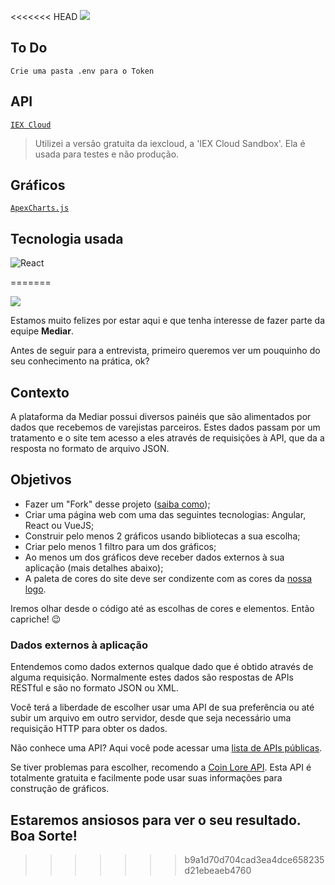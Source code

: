 <<<<<<< HEAD
![](https://mediarsolutions.com/wp-content/uploads/2021/02/teste_tecnico_front.png)

## To Do
`Crie uma pasta .env para o Token`

## API
<a href='https://iexcloud.io/'>`IEX Cloud`</a>
> Utilizei a versão gratuita da iexcloud, a 'IEX Cloud Sandbox'. Ela é usada para testes e não produção.

## Gráficos
<a href='https://apexcharts.com/'>`ApexCharts.js`</a>

## Tecnologia usada
 <img src='https://img.shields.io/badge/-React-05122A?style=flat&logo=react' alt='React' />

=======

![](https://mediarsolutions.com/wp-content/uploads/2021/02/teste_tecnico_front.png)

Estamos muito felizes por estar aqui e que tenha interesse de fazer parte da equipe **Mediar**.

Antes de seguir para a entrevista, primeiro queremos ver um pouquinho do seu conhecimento na prática, ok?

## Contexto
A plataforma da Mediar possui diversos painéis que são alimentados por dados que recebemos de varejistas parceiros. Estes dados passam por um tratamento e o site tem acesso a eles através de requisições à API, que da a resposta no formato de arquivo JSON.

## Objetivos
- Fazer um "Fork" desse projeto ([saiba como](https://docs.github.com/en/github/getting-started-with-github/fork-a-repo));
- Criar uma página web com uma das seguintes tecnologias: Angular, React ou VueJS;
- Construir pelo menos 2 gráficos usando bibliotecas a sua escolha;
- Criar pelo menos 1 filtro para um dos gráficos;
- Ao menos um dos gráficos deve receber dados externos à sua aplicação (mais detalhes abaixo);
- A paleta de cores do site deve ser condizente com as cores da [nossa logo](https://mediarsolutions.com/wp-content/uploads/2021/02/teste_tecnico_front-2.png).

Iremos olhar desde o código até as escolhas de cores e elementos. Então capriche! 😉

### Dados externos à aplicação
Entendemos como dados externos qualque dado que é obtido através de alguma requisição. Normalmente estes dados são respostas de APIs RESTful e são no formato JSON ou XML.

Você terá a liberdade de escolher usar uma API de sua preferência ou até subir um arquivo em outro servidor, desde que seja necessário uma requisição HTTP para obter os dados.

Não conhece uma API? Aqui você pode acessar uma [lista de APIs públicas](https://github.com/public-apis/public-apis).

Se tiver problemas para escolher, recomendo a [Coin Lore API](https://www.coinlore.com/pt/cryptocurrency-data-api). Esta API é totalmente gratuita e facilmente pode usar suas informações para construção de gráficos.

## Estaremos ansiosos para ver o seu resultado. Boa Sorte!
>>>>>>> b9a1d70d704cad3ea4dce658235d21ebeaeb4760
